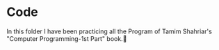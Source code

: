 # Code
In this folder I have been practicing all the Program of Tamim Shahriar's "Computer Programming-1st Part" book.:book: